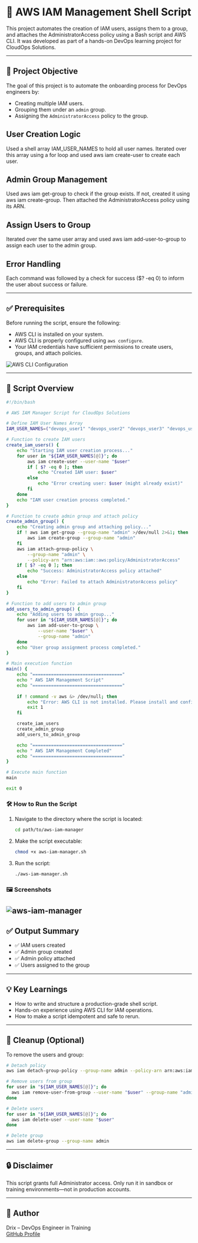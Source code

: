 # 🚀 AWS IAM Management Shell Script

This project automates the creation of IAM users, assigns them to a group, and attaches the AdministratorAccess policy using a Bash script and AWS CLI. It was developed as part of a hands-on DevOps learning project for CloudOps Solutions.

---

## 🧩 Project Objective

The goal of this project is to automate the onboarding process for DevOps engineers by:
- Creating multiple IAM users.
- Grouping them under an `admin` group.
- Assigning the `AdministratorAccess` policy to the group.

## User Creation Logic
Used a shell array IAM_USER_NAMES to hold all user names. Iterated over this array using a for loop and used aws iam create-user to create each user.

## Admin Group Management
Used aws iam get-group to check if the group exists. If not, created it using aws iam create-group. Then attached the AdministratorAccess policy using its ARN.

## Assign Users to Group
Iterated over the same user array and used aws iam add-user-to-group to assign each user to the admin group.

## Error Handling
Each command was followed by a check for success ($? -eq 0) to inform the user about success or failure.

---

## ✅ Prerequisites

Before running the script, ensure the following:
- AWS CLI is installed on your system.
- AWS CLI is properly configured using `aws configure`.
- Your IAM credentials have sufficient permissions to create users, groups, and attach policies.

![AWS CLI Configuration](img/aws-cli.png)

---

## 📜 Script Overview

```bash
#!/bin/bash

# AWS IAM Manager Script for CloudOps Solutions

# Define IAM User Names Array
IAM_USER_NAMES=("devops_user1" "devops_user2" "devops_user3" "devops_user4" "devops_user5")

# Function to create IAM users
create_iam_users() {
    echo "Starting IAM user creation process..."
    for user in "${IAM_USER_NAMES[@]}"; do
        aws iam create-user --user-name "$user"
        if [ $? -eq 0 ]; then
            echo "Created IAM user: $user"
        else
            echo "Error creating user: $user (might already exist)"
        fi
    done
    echo "IAM user creation process completed."
}

# Function to create admin group and attach policy
create_admin_group() {
    echo "Creating admin group and attaching policy..."
    if ! aws iam get-group --group-name "admin" >/dev/null 2>&1; then
        aws iam create-group --group-name "admin"
    fi
    aws iam attach-group-policy \
        --group-name "admin" \
        --policy-arn "arn:aws:iam::aws:policy/AdministratorAccess"
    if [ $? -eq 0 ]; then
        echo "Success: AdministratorAccess policy attached"
    else
        echo "Error: Failed to attach AdministratorAccess policy"
    fi
}

# Function to add users to admin group
add_users_to_admin_group() {
    echo "Adding users to admin group..."
    for user in "${IAM_USER_NAMES[@]}"; do
        aws iam add-user-to-group \
            --user-name "$user" \
            --group-name "admin"
    done
    echo "User group assignment process completed."
}

# Main execution function
main() {
    echo "=================================="
    echo " AWS IAM Management Script"
    echo "=================================="
    
    if ! command -v aws &> /dev/null; then
        echo "Error: AWS CLI is not installed. Please install and configure it first."
        exit 1
    fi

    create_iam_users
    create_admin_group
    add_users_to_admin_group

    echo "=================================="
    echo " AWS IAM Management Completed"
    echo "=================================="
}

# Execute main function
main

exit 0
```
### 🛠️ How to Run the Script

1. Navigate to the directory where the script is located:
   ```bash
   cd path/to/aws-iam-manager
   ```

1. Make the script executable:
   ```bash
   chmod +x aws-iam-manager.sh
   ```

2. Run the script:
   ```bash
   ./aws-iam-manager.sh
   ```

### 🖼️ Screenshots
![aws-iam-manager](img/aws-shell.png)
---

## ✅ Output Summary

- ✅ IAM users created
- ✅ Admin group created
- ✅ Admin policy attached
- ✅ Users assigned to the group

---

## 💡 Key Learnings

- How to write and structure a production-grade shell script.
- Hands-on experience using AWS CLI for IAM operations.
- How to make a script idempotent and safe to rerun.


---

## 🧼 Cleanup (Optional)

To remove the users and group:

```bash
# Detach policy
aws iam detach-group-policy --group-name admin --policy-arn arn:aws:iam::aws:policy/AdministratorAccess

# Remove users from group
for user in "${IAM_USER_NAMES[@]}"; do
  aws iam remove-user-from-group --user-name "$user" --group-name "admin"
done

# Delete users
for user in "${IAM_USER_NAMES[@]}"; do
  aws iam delete-user --user-name "$user"
done

# Delete group
aws iam delete-group --group-name admin
```

---

## 🔒 Disclaimer

This script grants full Administrator access. Only run it in sandbox or training environments—not in production accounts.

---

## 📌 Author

Drix – DevOps Engineer in Training  
[GitHub Profile](#)